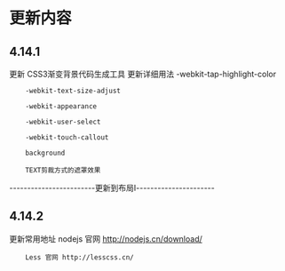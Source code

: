 # 更新内容

## 4.14.1
更新 CSS3渐变背景代码生成工具
更新详细用法
        -webkit-tap-highlight-color

        -webkit-text-size-adjust

        -webkit-appearance

        -webkit-user-select

        -webkit-touch-callout

        background

        TEXT剪裁方式的遮罩效果

------------------------更新到布局Ⅰ----------------------

## 4.14.2
更新常用地址 
        nodejs 官网 http://nodejs.cn/download/

        Less 官网 http://lesscss.cn/